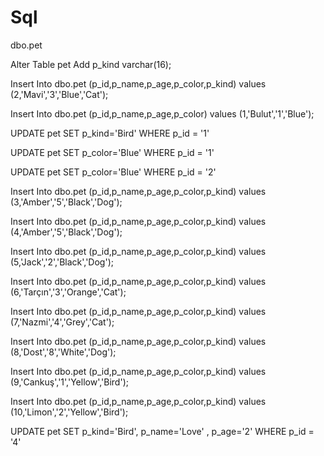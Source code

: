 # Sql

dbo.pet


Alter Table pet Add p_kind varchar(16);

Insert Into dbo.pet (p_id,p_name,p_age,p_color,p_kind) values (2,'Mavi','3','Blue','Cat');

Insert Into dbo.pet (p_id,p_name,p_age,p_color) values (1,'Bulut','1','Blue');

UPDATE pet SET  p_kind='Bird' WHERE p_id = '1'

UPDATE pet SET  p_color='Blue' WHERE p_id = '1' 

UPDATE pet SET  p_color='Blue' WHERE p_id = '2' 


Insert Into dbo.pet (p_id,p_name,p_age,p_color,p_kind) values (3,'Amber','5','Black','Dog');

Insert Into dbo.pet (p_id,p_name,p_age,p_color,p_kind) values (4,'Amber','5','Black','Dog');

Insert Into dbo.pet (p_id,p_name,p_age,p_color,p_kind) values (5,'Jack','2','Black','Dog');

Insert Into dbo.pet (p_id,p_name,p_age,p_color,p_kind) values (6,'Tarçın','3','Orange','Cat');

Insert Into dbo.pet (p_id,p_name,p_age,p_color,p_kind) values (7,'Nazmi','4','Grey','Cat');

Insert Into dbo.pet (p_id,p_name,p_age,p_color,p_kind) values (8,'Dost','8','White','Dog');

Insert Into dbo.pet (p_id,p_name,p_age,p_color,p_kind) values (9,'Cankuş','1','Yellow','Bird');

Insert Into dbo.pet (p_id,p_name,p_age,p_color,p_kind) values (10,'Limon','2','Yellow','Bird');

UPDATE pet SET  p_kind='Bird', p_name='Love' , p_age='2' WHERE p_id = '4'
